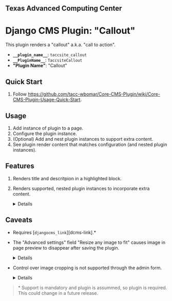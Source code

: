 ## Texas Advanced Computing Center
# Django CMS Plugin: "Callout"

This plugin renders a "callout" a.k.a. "call to action".

- __`__plugin_name__`__: `taccsite_callout`
- __`__PluginName__`__: `TaccsiteCallout`
- __"Plugin Name"__: "Callout"

## Quick Start

1. Follow https://github.com/tacc-wbomar/Core-CMS-Plugin/wiki/Core-CMS-Plugin-Usage-Quick-Start.

## Usage

1. Add instance of plugin to a page.
1. Configure the plugin instance.
1. (Optional) Add and nest plugin instances to support extra content.
1. See plugin render content that matches configuration (and nested plugin instances).

## Features

1. Renders title and descritpion in a highlighted block.
1. Renders supported, nested plugin instances to incorporate extra content.
    <details>

    | content | supported by |
    | :- | :- |
    | image | [`djangocms-picture`][dcms-picture] |

    </details>

[dcms-picture]: https://github.com/django-cms/djangocms-picture

## Caveats

- Requires [`djangocms_link`][dcms-link].\*
- The "Advanced settings" field "Resize any image to fit" causes image in page preview to disappear after saving the plugin.
    <details>

    _This is because of a JavaScript race condition. Using a server-side solution would eliminate this caveat. See [TACC/Core-CMS#327](https://github.com/TACC/Core-CMS/issues/327)._

    _The issue is called out in the admin form using user-oriented language._

    </details>
- Control over image cropping is not supported through the admin form.
    <details>

    _Cropping options could be implemented via CSS or a feature of https://github.com/django-cms/django-filer. For details, see [TACC/Core-CMS#329](https://github.com/TACC/Core-CMS/issues/329)._

    </details>

> \* Support is mandatory and plugin is assummed, so plugin is required. This could change in a future release.
